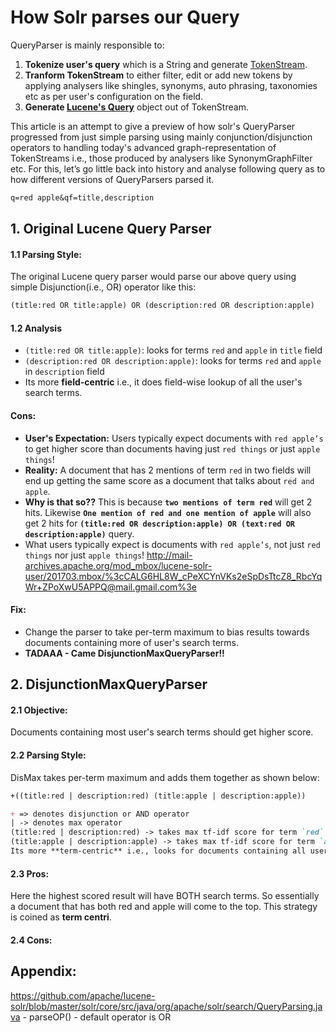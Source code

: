 # How Solr parses our Query

QueryParser is mainly responsible to:
1. **Tokenize user's query** which is a String and generate [TokenStream](https://github.com/apache/lucene-solr/blob/master/lucene/core/src/java/org/apache/lucene/analysis/TokenStream.java).
2. **Tranform TokenStream** to either filter, edit or add new tokens by applying analysers like shingles, synonyms, auto phrasing, taxonomies etc as per user's configuration on the field. 
3. **Generate [Lucene's Query](https://github.com/apache/lucene-solr/blob/master/lucene/core/src/java/org/apache/lucene/search/Query.java)** object out of TokenStream.

This article is an attempt to give a preview of how solr's QueryParser progressed from just simple parsing using mainly conjunction/disjunction operators to handling today's advanced graph-representation of TokenStreams i.e., those produced by analysers like SynonymGraphFilter etc. For this, let’s go little back into history and analyse following query as to how different versions of QueryParsers parsed it.
```markdown
q=red apple&qf=title,description
```

## 1. Original Lucene Query Parser

#### 1.1 Parsing Style:
The original Lucene query parser would parse our above query using simple Disjunction(i.e., OR) operator like this:
```markdown
(title:red OR title:apple) OR (description:red OR description:apple)
```

#### 1.2 Analysis
- ```(title:red OR title:apple)```: looks for terms `red` and `apple` in `title` field
- ```(description:red OR description:apple)```: looks for terms `red` and `apple` in `description` field
- Its more **field-centric** i.e., it does field-wise lookup of all the user's search terms.

#### Cons: 
- **User's Expectation:** Users typically expect documents with `red apple’s` to get higher score than documents having just `red things` or just `apple things`! 
- **Reality:** A document that has 2 mentions of term `red` in two fields will end up getting the same score as a document that talks about `red and apple`. 
- **Why is that so??** This is because **`two mentions of term red`** will get 2 hits. Likewise **`One mention of red and one mention of apple`** will also get 2 hits for **`(title:red OR description:apple) OR (text:red OR description:apple)`** query.
- What users typically expect is documents with `red apple’s`, not just `red things` nor just `apple things`! 
http://mail-archives.apache.org/mod_mbox/lucene-solr-user/201703.mbox/%3cCALG6HL8W_cPeXCYnVKs2eSpDsTtcZ8_RbcYqWr+ZPoXwU5APPQ@mail.gmail.com%3e 

#### Fix: 
- Change the parser to take per-term maximum to bias results towards documents containing more of user's search terms.
- **TADAAA - Came DisjunctionMaxQueryParser!!**

## 2. DisjunctionMaxQueryParser

#### 2.1 Objective:
Documents containing most user's search terms should get higher score.

#### 2.2 Parsing Style:
DisMax takes per-term maximum and adds them together as shown below: 
```markdown
+((title:red | description:red) (title:apple | description:apple))

+ => denotes disjunction or AND operator
| -> denotes max operator
(title:red | description:red) -> takes max tf-idf score for term `red` in title and description fields
(title:apple | description:apple) -> takes max tf-idf score for term `apple` in title and description fields
Its more **term-centric** i.e., looks for documents containing all users search terms.
```
#### 2.3 Pros:
Here the highest scored result will have BOTH search terms. So essentially a document that has both red and apple will come to the top. This strategy is coined as **term centri**.

#### 2.4 Cons:


## Appendix:

https://github.com/apache/lucene-solr/blob/master/solr/core/src/java/org/apache/solr/search/QueryParsing.java - parseOP() - default operator is OR
